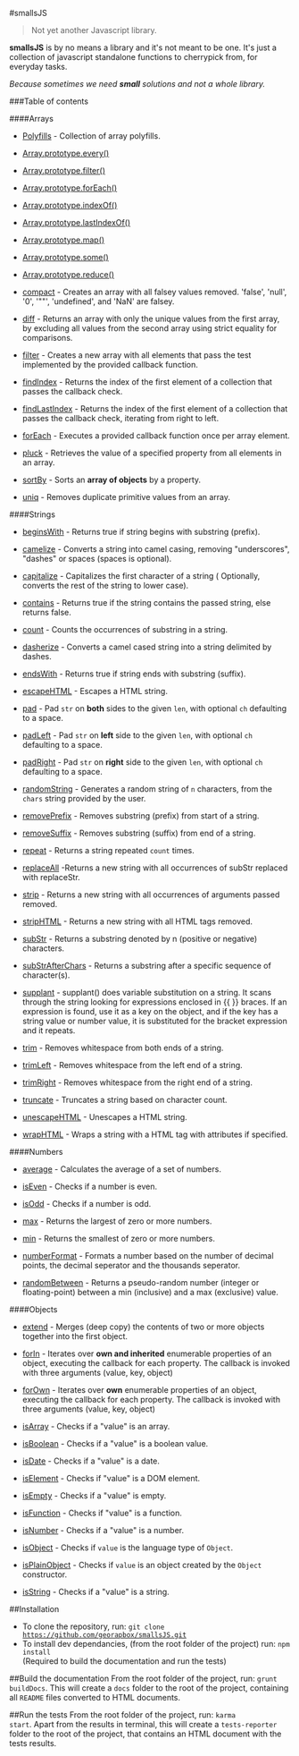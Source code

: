 #smallsJS
> Not yet another Javascript library.

**smallsJS** is by no means a library and it's not meant to be one. It's just a collection of javascript standalone functions to cherrypick from, for everyday tasks.

*Because sometimes we need <strong>small</strong> solutions and not a whole library.*

###Table of contents

####Arrays
- [Polyfills](src/arrays/polyfills) - Collection of array polyfills.
 - [Array.prototype.every()](src/arrays/polyfills#arrays--arrayprototypeevery)
 - [Array.prototype.filter()](src/arrays/polyfills#arrays--arrayprototypefilter)
 - [Array.prototype.forEach()](src/arrays/polyfills#arrays--arrayprototypeforeach)
 - [Array.prototype.indexOf()](src/arrays/polyfills#arrays--arrayprototypeindexof)
 - [Array.prototype.lastIndexOf()](src/arrays/polyfills#arrays--arrayprototypelastindexof)
 - [Array.prototype.map()](src/arrays/polyfills#arrays--arrayprototypemap)
 - [Array.prototype.some()](src/arrays/polyfills#arrays--arrayprototypesome)
 - [Array.prototype.reduce()](src/arrays/polyfills#arrays--arrayprototypereduce)

- [compact](src/arrays/compact) - Creates an array with all falsey values removed. 'false', 'null', '0', '""', 'undefined', and 'NaN' are falsey.

- [diff](src/arrays/diff) - Returns an array with only the unique values from the first array, by excluding all values from the second array using strict equality for comparisons.

- [filter](src/arrays/filter) - Creates a new array with all elements that pass the test implemented by the provided callback function.

- [findIndex](src/arrays/findIndex) - Returns the index of the first element of a collection that passes the callback check.

- [findLastIndex](src/arrays/findLastIndex) - Returns the index of the first element of a collection that passes the callback check, iterating from right to left.

- [forEach](src/arrays/forEach) - Executes a provided callback function once per array element.

- [pluck](src/arrays/pluck) - Retrieves the value of a specified property from all elements in an array.

- [sortBy](src/arrays/sortBy) - Sorts an **array of objects** by a property.

- [uniq](src/arrays/uniq) - Removes duplicate primitive values from an array.

####Strings
- [beginsWith](src/strings/beginsWith) - Returns true if string begins with substring (prefix).

- [camelize](src/strings/camelize) - Converts a string into camel casing, removing "underscores", "dashes" or spaces (spaces is optional).

- [capitalize](src/strings/capitalize) - Capitalizes the first character of a string ( Optionally, converts the rest of the string to lower case).

- [contains](src/strings/contains) - Returns true if the string contains the passed string, else returns false.

- [count](src/strings/count) - Counts the occurrences of substring in a string.

- [dasherize](src/strings/dasherize) - Converts a camel cased string into a string delimited by dashes.

- [endsWith](strins/endsWith) - Returns true if string ends with substring (suffix).

- [escapeHTML](src/strings/escapeHTML) - Escapes a HTML string.

- [pad](src/strings/pad#strings--pad) - Pad <code>str</code> on **both** sides to the given <code>len</code>, with optional <code>ch</code> defaulting to a space.

- [padLeft](src/strings/pad#strings--padleft) - Pad <code>str</code> on **left** side to the given <code>len</code>, with optional <code>ch</code> defaulting to a space.

- [padRight](src/strings/pad#strings--padright) - Pad <code>str</code> on **right** side to the given <code>len</code>, with optional <code>ch</code> defaulting to a space.

- [randomString](src/strings/randomString) - Generates a random string of <code>n</code> characters, from the <code>chars</code> string provided by the user.

- [removePrefix](src/strings/removePrefix) - Removes substring (prefix) from start of a string.

- [removeSuffix](src/strings/removeSuffix) - Removes substring (suffix) from end of a string.

- [repeat](src/strings/repeat) - Returns a string repeated <code>count</code> times.

- [replaceAll](src/strings/replaceAll) -Returns a new string with all occurrences of subStr replaced with replaceStr.

- [strip](src/strings/strip) - Returns a new string with all occurrences of arguments passed removed.

- [stripHTML](src/strings/stripHTML) - Returns a new string with all HTML tags removed.

- [subStr](src/strings/subStr) - Returns a substring denoted by n (positive or negative) characters.

- [subStrAfterChars](src/strings/subStrAfterChars) - Returns a substring after a specific sequence of character(s).

- [supplant](src/strings/supplant) - supplant() does variable substitution on a string. It scans through the string looking for expressions enclosed in {{ }} braces. If an expression is found, use it as a key on the object, and if the key has a string value or number value, it is substituted for the bracket expression and it repeats.

- [trim](src/strings/trim#strings--trim) - Removes whitespace from both ends of a string.

- [trimLeft](src/strings/trim#strings--trimleft) - Removes whitespace from the left end of a string.

- [trimRight](src/strings/trim#strings--trimright) - Removes whitespace from the right end of a string.

- [truncate](src/strings/truncate) - Truncates a string based on character count.

- [unescapeHTML](src/strings/unescapeHTML) - Unescapes a HTML string.

- [wrapHTML](src/strings/wrapHTML) - Wraps a string with a HTML tag with attributes if specified.

####Numbers
- [average](src/numbers/average) - Calculates the average of a set of numbers.

- [isEven](src/numbers/isEven) - Checks if a number is even.

- [isOdd](src/numbers/isOdd) - Checks if a number is odd.

- [max](src/numbers/max) - Returns the largest of zero or more numbers.

- [min](src/numbers/min) - Returns the smallest of zero or more numbers.

- [numberFormat](src/numbers/numberFormat) - Formats a number based on the number of decimal points, the decimal seperator and the thousands seperator.

- [randomBetween](src/numbers/randomBetween) - Returns a pseudo-random number (integer or floating-point) between a min (inclusive) and a max (exclusive) value.

####Objects
- [extend](src/objects/extend) - Merges (deep copy) the contents of two or more objects together into the first object.

- [forIn](src/objects/forIn) - Iterates over **own and inherited** enumerable properties of an object, executing the callback for each property. The callback is invoked with three arguments (value, key, object)

- [forOwn](src/objects/forOwn) - Iterates over **own** enumerable properties of an object, executing the callback for each property. The callback is invoked with three arguments (value, key, object)

- [isArray](src/objects/isArray) - Checks if a "value" is an array.

- [isBoolean](src/objects/isBoolean) - Checks if a "value" is a boolean value.

- [isDate](src/objects/isDate) - Checks if a "value" is a date.

- [isElement](src/objects/isElement) - Checks if "value" is a DOM element.

- [isEmpty](src/objects/isEmpty) - Checks if a "value" is empty.

- [isFunction](src/objects/isFunction) - Checks if "value" is a function.

- [isNumber](src/objects/isNumber) - Checks if a "value" is a number.

- [isObject](src/objects/isObject) - Checks if <code>value</code> is the language type of <code>Object</code>.

- [isPlainObject](src/objects/isPlainObject) - Checks if <code>value</code> is an object created by the <code>Object</code> constructor.

- [isString](src/objects/isString) - Checks if a "value" is a string.

##Installation
- To clone the repository, run: <code>git clone https://github.com/georapbox/smallsJS.git</code>
- To install dev dependancies, (from the root folder of the project) run: <code>npm install</code><br/>
(Required to build the documentation and run the tests)

##Build the documentation
From the root folder of the project, run: <code>grunt buildDocs</code>.
This will create a <code>docs</code> folder to the root of the project, containing all <code>README</code> files converted to HTML documents.

##Run the tests
From the root folder of the project, run: <code>karma start</code>.
Apart from the results in terminal, this will create a <code>tests-reporter</code> folder to the root of the project, that contains an HTML document with the tests results.
